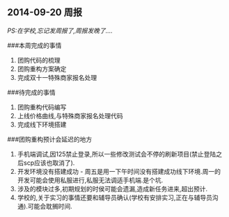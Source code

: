 2014-09-20 周报
---

*PS:在学校,忘记发周报了,周报发晚了....*

###本周完成的事情
1. 团购代码的梳理
2. 团购重构方案确定
3. 完成双十一特殊商家报名处理

###待完成的事情
1. 团购重构代码编写
2. 上线价格曲线,与特殊商家报名处理代码
3. 完成线下环境搭建

###团购重构预计会延迟的地方
1. 手机端调试,因125禁止登录,所以一些修改测试会不停的刷新项目(禁止登陆之后scp应该也取消了).
2. 开发环境没有搭建成功 - 周五是用一下午时间没有搭建成功线下环境.周一的开发可能会使用私服进行,私服无法调适手机端.是个坑.
3. 涉及的模块过多,初期规划的时侯可能会遗漏,造成新任务进来,超出预计.
4. 学校的,关于实习的事情还要和辅导员确认(学校有安排实习,正在与辅导员沟通).可能会耽搁时间.


